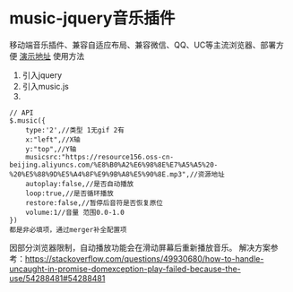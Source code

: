 # music-jquery音乐插件
移动端音乐插件、兼容自适应布局、兼容微信、QQ、UC等主流浏览器、部署方便
[演示地址](https://yimijianfang.github.io/music/)
使用方法
1. 引入jquery
2. 引入music.js
3. ​
```
// API
$.music({
    type:'2',//类型 1无gif 2有
    x:"left",//X轴
    y:"top",//Y轴
    musicsrc:"https://resource156.oss-cn-beijing.aliyuncs.com/%E8%B0%A2%E6%98%8E%E7%A5%A5%20-%20%E5%88%9D%E5%A4%8F%E9%9B%A8%E5%90%8E.mp3",//资源地址
    autoplay:false,//是否自动播放
    loop:true,//是否循环播放
    restore:false,//暂停后音符是否恢复原位
    volume:1//音量 范围0.0-1.0
})
都是非必填项，通过merger补全配置项
```

因部分浏览器限制，自动播放功能会在滑动屏幕后重新播放音乐。
解决方案参考：https://stackoverflow.com/questions/49930680/how-to-handle-uncaught-in-promise-domexception-play-failed-because-the-use/54288481#54288481